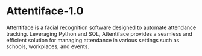 # Attentiface-1.0
Attentiface is a facial recognition software designed to automate attendance tracking. Leveraging Python and SQL, Attentiface provides a seamless and efficient solution for managing attendance in various settings such as schools, workplaces, and events.
